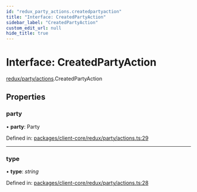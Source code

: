 ```yaml
---
id: "redux_party_actions.createdpartyaction"
title: "Interface: CreatedPartyAction"
sidebar_label: "CreatedPartyAction"
custom_edit_url: null
hide_title: true
---
```


# Interface: CreatedPartyAction

[redux/party/actions](../modules/redux_party_actions.md).CreatedPartyAction

## Properties

### party

• **party**: Party

Defined in: [packages/client-core/redux/party/actions.ts:29](https://github.com/xr3ngine/xr3ngine/blob/56376a778/packages/client-core/redux/party/actions.ts#L29)

___

### type

• **type**: *string*

Defined in: [packages/client-core/redux/party/actions.ts:28](https://github.com/xr3ngine/xr3ngine/blob/56376a778/packages/client-core/redux/party/actions.ts#L28)
